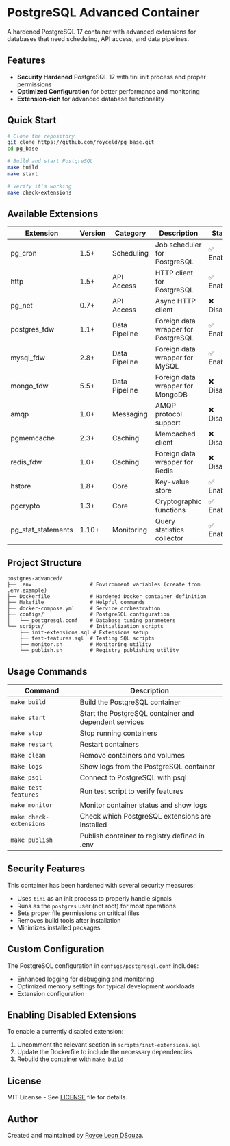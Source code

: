# PostgreSQL Advanced Container

A hardened PostgreSQL 17 container with advanced extensions for databases that need scheduling, API access, and data pipelines.

## Features

- **Security Hardened** PostgreSQL 17 with tini init process and proper permissions
- **Optimized Configuration** for better performance and monitoring
- **Extension-rich** for advanced database functionality

## Quick Start

```bash
# Clone the repository
git clone https://github.com/royceld/pg_base.git
cd pg_base

# Build and start PostgreSQL
make build
make start

# Verify it's working
make check-extensions
```

## Available Extensions

| Extension | Version | Category | Description | Status | Documentation |
|-----------|---------|----------|-------------|--------|---------------|
| pg_cron | 1.5+ | Scheduling | Job scheduler for PostgreSQL | ✅ Enabled | [GitHub](https://github.com/citusdata/pg_cron) |
| http | 1.5+ | API Access | HTTP client for PostgreSQL | ✅ Enabled | [GitHub](https://github.com/pramsey/pgsql-http) |
| pg_net | 0.7+ | API Access | Async HTTP client | ❌ Disabled | [GitHub](https://github.com/supabase/pg_net) |
| postgres_fdw | 1.1+ | Data Pipeline | Foreign data wrapper for PostgreSQL | ✅ Enabled | [Documentation](https://www.postgresql.org/docs/current/postgres-fdw.html) |
| mysql_fdw | 2.8+ | Data Pipeline | Foreign data wrapper for MySQL | ✅ Enabled | [GitHub](https://github.com/EnterpriseDB/mysql_fdw) |
| mongo_fdw | 5.5+ | Data Pipeline | Foreign data wrapper for MongoDB | ❌ Disabled | [GitHub](https://github.com/EnterpriseDB/mongo_fdw) |
| amqp | 1.0+ | Messaging | AMQP protocol support | ❌ Disabled | [GitHub](https://github.com/omniti-labs/pg_amqp) |
| pgmemcache | 2.3+ | Caching | Memcached client | ❌ Disabled | [GitHub](https://github.com/ohmu/pgmemcache) |
| redis_fdw | 1.0+ | Caching | Foreign data wrapper for Redis | ❌ Disabled | [GitHub](https://github.com/pg-redis-fdw/redis_fdw) |
| hstore | 1.8+ | Core | Key-value store | ✅ Enabled | [Documentation](https://www.postgresql.org/docs/current/hstore.html) |
| pgcrypto | 1.3+ | Core | Cryptographic functions | ✅ Enabled | [Documentation](https://www.postgresql.org/docs/current/pgcrypto.html) |
| pg_stat_statements | 1.10+ | Monitoring | Query statistics collector | ✅ Enabled | [Documentation](https://www.postgresql.org/docs/current/pgstatstatements.html) |

## Project Structure

```
postgres-advanced/
├── .env                   # Environment variables (create from .env.example)
├── Dockerfile             # Hardened Docker container definition
├── Makefile               # Helpful commands
├── docker-compose.yml     # Service orchestration
├── configs/               # PostgreSQL configuration
│   └── postgresql.conf    # Database tuning parameters
└── scripts/               # Initialization scripts
    ├── init-extensions.sql # Extensions setup
    ├── test-features.sql  # Testing SQL scripts
    ├── monitor.sh         # Monitoring utility
    └── publish.sh         # Registry publishing utility
```

## Usage Commands

| Command | Description |
|---------|-------------|
| `make build` | Build the PostgreSQL container |
| `make start` | Start the PostgreSQL container and dependent services |
| `make stop` | Stop running containers |
| `make restart` | Restart containers |
| `make clean` | Remove containers and volumes |
| `make logs` | Show logs from the PostgreSQL container |
| `make psql` | Connect to PostgreSQL with psql |
| `make test-features` | Run test script to verify features |
| `make monitor` | Monitor container status and show logs |
| `make check-extensions` | Check which PostgreSQL extensions are installed |
| `make publish` | Publish container to registry defined in .env |

## Security Features

This container has been hardened with several security measures:

- Uses `tini` as an init process to properly handle signals
- Runs as the `postgres` user (not root) for most operations
- Sets proper file permissions on critical files
- Removes build tools after installation
- Minimizes installed packages

## Custom Configuration

The PostgreSQL configuration in `configs/postgresql.conf` includes:

- Enhanced logging for debugging and monitoring
- Optimized memory settings for typical development workloads
- Extension configuration

## Enabling Disabled Extensions

To enable a currently disabled extension:

1. Uncomment the relevant section in `scripts/init-extensions.sql`
2. Update the Dockerfile to include the necessary dependencies
3. Rebuild the container with `make build`

## License

MIT License - See [LICENSE](LICENSE) file for details.

## Author

Created and maintained by [Royce Leon DSouza](https://github.com/royceld).
